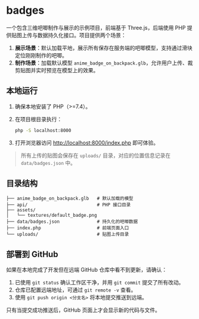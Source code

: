 # badges

一个包含三维吧唧制作与展示的示例项目，前端基于 Three.js，后端使用 PHP 提供贴图上传与数据持久化接口。项目提供两个场景：

1. **展示场景**：默认加载平地，展示所有保存在服务端的吧唧模型，支持通过滑块定位刚刚制作的吧唧。
2. **制作场景**：加载默认模型 `anime_badge_on_backpack.glb`，允许用户上传、裁剪贴图并实时预览在模型上的效果。

## 本地运行

1. 确保本地安装了 PHP（>=7.4）。
2. 在项目根目录执行：

   ```bash
   php -S localhost:8000
   ```

3. 打开浏览器访问 [http://localhost:8000/index.php](http://localhost:8000/index.php) 即可体验。

> 所有上传的贴图会保存在 `uploads/` 目录，对应的位置信息记录在 `data/badges.json` 中。

## 目录结构

```
├── anime_badge_on_backpack.glb   # 默认加载的模型
├── api/                          # PHP 接口目录
├── assets/
│   └── textures/default_badge.png
├── data/badges.json              # 持久化的吧唧数据
├── index.php                     # 前端页面入口
└── uploads/                      # 贴图上传目录
```

## 部署到 GitHub

如果在本地完成了开发但在远端 GitHub 仓库中看不到更新，请确认：

1. 已使用 `git status` 确认工作区干净，并用 `git commit` 提交了所有改动。
2. 仓库已配置远端地址，可通过 `git remote -v` 查看。
3. 使用 `git push origin <分支名>` 将本地提交推送到远端。

只有当提交成功推送后，GitHub 页面上才会显示新的代码与文件。
